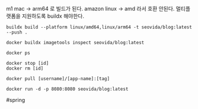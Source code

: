 


m1 mac -> arm64 로 빌드가 된다. 
amazon linux -> amd 라서 호환 안된다. 
멀티플랫폼을 지원하도록 buildx 해야한다. 

```
buildx build --platform linux/amd64,linux/arm64 -t seovida/blog:latest --push .
```


```
docker buildx imagetools inspect seovida/blog:latest
```


```
docker ps 

docker stop [id]
docker rm [id]
```


```
docker pull [username]/[app-name]:[tag]
```


```
docker run -d -p 8080:8080 seovida/blog:latest
```





#spring 